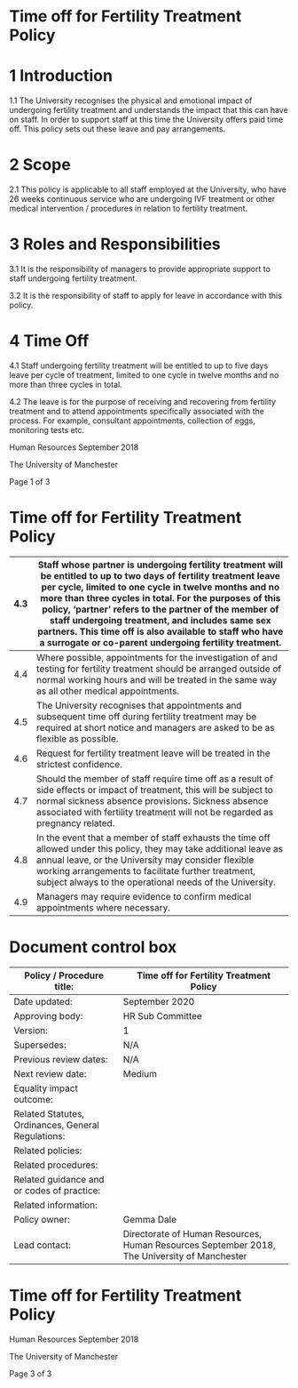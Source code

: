 # Time off for Fertility Treatment Policy

# 1 Introduction

1.1 The University recognises the physical and emotional impact of undergoing fertility treatment and understands the impact that this can have on staff. In order to support staff at this time the University offers paid time off. This policy sets out these leave and pay arrangements.

# 2 Scope

2.1 This policy is applicable to all staff employed at the University, who have 26 weeks continuous service who are undergoing IVF treatment or other medical intervention / procedures in relation to fertility treatment.

# 3 Roles and Responsibilities

3.1 It is the responsibility of managers to provide appropriate support to staff undergoing fertility treatment.

3.2 It is the responsibility of staff to apply for leave in accordance with this policy.

# 4 Time Off

4.1 Staff undergoing fertility treatment will be entitled to up to five days leave per cycle of treatment, limited to one cycle in twelve months and no more than three cycles in total.

4.2 The leave is for the purpose of receiving and recovering from fertility treatment and to attend appointments specifically associated with the process. For example, consultant appointments, collection of eggs, monitoring tests etc.

Human Resources September 2018

The University of Manchester

Page 1 of 3
# Time off for Fertility Treatment Policy

|4.3|Staff whose partner is undergoing fertility treatment will be entitled to up to two days of fertility treatment leave per cycle, limited to one cycle in twelve months and no more than three cycles in total. For the purposes of this policy, ‘partner’ refers to the partner of the member of staff undergoing treatment, and includes same sex partners. This time off is also available to staff who have a surrogate or co-parent undergoing fertility treatment.|
|---|---|
|4.4|Where possible, appointments for the investigation of and testing for fertility treatment should be arranged outside of normal working hours and will be treated in the same way as all other medical appointments.|
|4.5|The University recognises that appointments and subsequent time off during fertility treatment may be required at short notice and managers are asked to be as flexible as possible.|
|4.6|Request for fertility treatment leave will be treated in the strictest confidence.|
|4.7|Should the member of staff require time off as a result of side effects or impact of treatment, this will be subject to normal sickness absence provisions. Sickness absence associated with fertility treatment will not be regarded as pregnancy related.|
|4.8|In the event that a member of staff exhausts the time off allowed under this policy, they may take additional leave as annual leave, or the University may consider flexible working arrangements to facilitate further treatment, subject always to the operational needs of the University.|
|4.9|Managers may require evidence to confirm medical appointments where necessary.|

# Document control box

|Policy / Procedure title:|Time off for Fertility Treatment Policy|
|---|---|
|Date updated:|September 2020|
|Approving body:|HR Sub Committee|
|Version:|1|
|Supersedes:|N/A|
|Previous review dates:|N/A|
|Next review date:|Medium|
|Equality impact outcome:| |
|Related Statutes, Ordinances, General Regulations:| |
|Related policies:| |
|Related procedures:| |
|Related guidance and or codes of practice:| |
|Related information:| |
|Policy owner:|Gemma Dale|
|Lead contact:|Directorate of Human Resources, Human Resources September 2018, The University of Manchester|
# Time off for Fertility Treatment Policy

Human Resources September 2018

The University of Manchester

Page 3 of 3